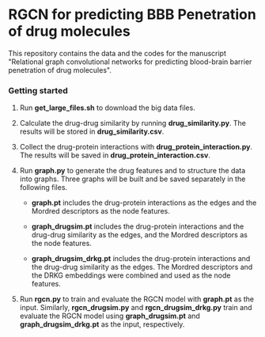 # RGCN for predicting BBB Penetration of drug molecules

This repository contains the data and the codes for the manuscript "Relational graph convolutional networks for predicting blood-brain barrier penetration of drug molecules".

### Getting started

1. Run **get_large_files.sh** to download the big data files.

2. Calculate the drug-drug similarity by running **drug_similarity.py**. The results will be stored in **drug_similarity.csv**.

3. Collect the drug-protein interactions with **drug_protein_interaction.py**. The results will be saved in **drug_protein_interaction.csv**.

4. Run **graph&#46;py** to generate the drug features and to structure the data into graphs. Three graphs will be built and be saved separately in the following files.

    - **graph&#46;pt** includes the drug-protein interactions as the edges and the Mordred descriptors as the node features.

    - **graph_drugsim.pt** includes the drug-protein interactions and the drug-drug similarity as the edges, and the Mordred descriptors as the node features.

    - **graph_drugsim_drkg.pt** includes the drug-protein interactions and the drug-drug similarity as the edges. The Mordred descriptors and the DRKG embeddings were combined and used as the node features.

5. Run **rgcn&#46;py** to train and evaluate the RGCN model with **graph&#46;pt** as the input. Similarly, **rgcn_drugsim.py** and **rgcn_drugsim_drkg.py** train and evaluate the RGCN model using **graph_drugsim.pt** and **graph_drugsim_drkg.pt** as the input, respectively.

